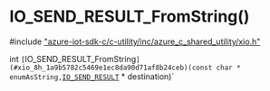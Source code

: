 # IO_SEND_RESULT_FromString()

\#include ["azure-iot-sdk-c/c-utility/inc/azure_c_shared_utility/xio.h"](../iot-c-ref-xio-h.md)  

int `[`IO_SEND_RESULT_FromString`](#xio_8h_1a9b5782c5469e1ec8da90d71af8b24ceb)(const char * enumAsString,`[`IO_SEND_RESULT`](#xio_8h_1af7c3c4f484edf573bac242fa33ff4a27) * destination)`

